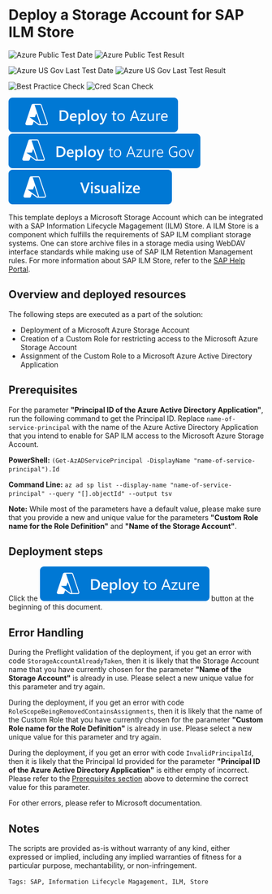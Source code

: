 # Deploy a Storage Account for SAP ILM Store

![Azure Public Test Date](https://azurequickstartsservice.blob.core.windows.net/badges/path-to-sample/PublicLastTestDate.svg)
![Azure Public Test Result](https://azurequickstartsservice.blob.core.windows.net/badges/path-to-sample/PublicDeployment.svg)

![Azure US Gov Last Test Date](https://azurequickstartsservice.blob.core.windows.net/badges/path-to-sample/FairfaxLastTestDate.svg)
![Azure US Gov Last Test Result](https://azurequickstartsservice.blob.core.windows.net/badges/path-to-sample/FairfaxDeployment.svg)

![Best Practice Check](https://azurequickstartsservice.blob.core.windows.net/badges/path-to-sample/BestPracticeResult.svg)
![Cred Scan Check](https://azurequickstartsservice.blob.core.windows.net/badges/path-to-sample/CredScanResult.svg)

[![Deploy To Azure](https://raw.githubusercontent.com/Azure/azure-quickstart-templates/master/1-CONTRIBUTION-GUIDE/images/deploytoazure.svg?sanitize=true)](https://portal.azure.com/#create/Microsoft.Template/uri/https%3A%2F%2Fraw.githubusercontent.com%2FAzure%2Fazure-quickstart-templates%2Fmaster%2Fpath-to-sample%2Fazuredeploy.json)
[![Deploy To Azure US Gov](https://raw.githubusercontent.com/Azure/azure-quickstart-templates/master/1-CONTRIBUTION-GUIDE/images/deploytoazuregov.svg?sanitize=true)](https://portal.azure.us/#create/Microsoft.Template/uri/https%3A%2F%2Fraw.githubusercontent.com%2FAzure%2Fazure-quickstart-templates%2Fmaster%2Fpath-to-sample%2Fazuredeploy.json)
[![Visualize](https://raw.githubusercontent.com/Azure/azure-quickstart-templates/master/1-CONTRIBUTION-GUIDE/images/visualizebutton.svg?sanitize=true)](http://armviz.io/#/?load=https%3A%2F%2Fraw.githubusercontent.com%2FAzure%2Fazure-quickstart-templates%2Fmaster%2Fpath-to-sample%2Fazuredeploy.json)

This template deploys a Microsoft Storage Account which can be integrated with a SAP Information Lifecycle Magagement (ILM) Store. A ILM Store is a component which fulfills the requirements of SAP ILM compliant storage systems. One can store archive files in a storage media using WebDAV interface standards while making use of SAP ILM Retention Management rules. For more information about SAP ILM Store, refer to the [SAP Help Portal](https://help.sap.com/viewer/7ce8e5dc89d7407e8baa9de7b775f31f/703%20SP27/en-US).

## Overview and deployed resources

The following steps are executed as a part of the solution:

+ Deployment of a Microsoft Azure Storage Account
+ Creation of a Custom Role for restricting access to the Microsoft Azure Storage Account
+ Assignment of the Custom Role to a Microsoft Azure Active Directory Application

## Prerequisites

For the parameter **"Principal ID of the Azure Active Directory Application"**, run the following command to get the Principal ID. 
Replace `name-of-service-principal` with the name of the Azure Active Directory Application that you intend to enable for SAP ILM access to the Microsoft Azure Storage Account.

**PowerShell:** `(Get-AzADServicePrincipal -DisplayName "name-of-service-principal").Id`

**Command Line:** `az ad sp list --display-name "name-of-service-principal" --query "[].objectId" --output tsv`

**Note:** While most of the parameters have a default value, please make sure that you provide a new and unique value for the parameters **"Custom Role name for the Role Definition"** and **"Name of the Storage Account"**.

## Deployment steps

Click the [![Deploy To Azure](https://raw.githubusercontent.com/Azure/azure-quickstart-templates/master/1-CONTRIBUTION-GUIDE/images/deploytoazure.svg?sanitize=true)](https://github.com/SumitDeySAP/azure-quickstart-templates/tree/patch-1/sap-ilm-store#deploy-a-storage-account-for-sap-ilm-store) button at the beginning of this document.

## Error Handling

During the Preflight validation of the deployment, if you get an error with code `StorageAccountAlreadyTaken`, then it is likely that the Storage Account name that you have currently chosen for the parameter **"Name of the Storage Account"** is already in use. Please select a new unique value for this parameter and try again.

During the deployment, if you get an error with code `RoleScopeBeingRemovedContainsAssignments`, then it is likely that the name of the Custom Role that you have currently chosen for the parameter **"Custom Role name for the Role Definition"** is already in use. Please select a new unique value for this parameter and try again.

During the deployment, if you get an error with code `InvalidPrincipalId`, then it is likely that the Principal Id provided for the parameter **"Principal ID of the Azure Active Directory Application"** is either empty of incorrect. Please refer to the [Prerequisites section](https://github.com/SumitDeySAP/azure-quickstart-templates/tree/patch-1/sap-ilm-store#Prerequisites) above to determine the correct value for this parameter.

For other errors, please refer to Microsoft documentation.

## Notes

The scripts are provided as-is without warranty of any kind, either expressed or implied, including any implied warranties of fitness for a particular purpose, mechantability, or non-infringement.

`Tags: SAP, Information Lifecycle Magagement, ILM, Store`
